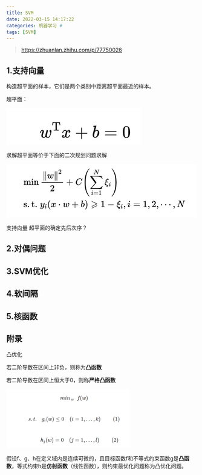 ```yaml
---
title: SVM
date: 2022-03-15 14:17:22
categories: 机器学习 #
tags: [SVM]
---
```


>https://zhuanlan.zhihu.com/p/77750026

## 1.支持向量

构造超平面的样本，它们是两个类别中距离超平面最近的样本。

超平面：

![image-20220526234208124](线性SVM/image-20220526234208124.png)

求解超平面等价于下面的二次规划问题求解

![image-20220526234332293](线性SVM/image-20220526234332293.png)

支持向量   超平面的确定先后次序？

## 2.对偶问题





## 3.SVM优化







## 4.软间隔





## 5.核函数







## 附录

凸优化

若二阶导数在区间上非负，则称为**凸函数**

若二阶导数在区间上恒大于0，则称**严格凸函数**

<img src="线性SVM/image-20220428110757207.png" alt="image-20220428110757207" style="zoom:50%;" />

假设f、g、h在定义域内是连续可微的，且目标函数f和不等式约束函数g是**凸函数**，等式约束h是**仿射函数**（线性函数），则约束最优化问题称为凸优化问题。

